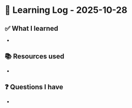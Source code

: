 # 🧠 Learning Log - 2025-10-28

## ✅ What I learned

- 

## 📚 Resources used

- 

## ❓ Questions I have

- 
